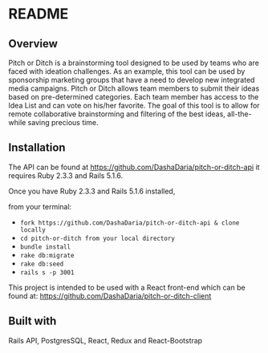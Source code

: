 # README

## Overview
Pitch or Ditch is a brainstorming tool designed to be used by teams who are faced with ideation challenges. As an example, this tool can be used by sponsorship marketing groups that have a need to develop new integrated media campaigns. Pitch or Ditch allows team members to submit their ideas based on pre-determined categories. Each team member has access to the Idea List and can vote on his/her favorite. The goal of this tool is to allow for remote collaborative brainstorming and filtering of the best ideas, all-the-while saving precious time.

## Installation

The API can be found at https://github.com/DashaDaria/pitch-or-ditch-api
it requires Ruby 2.3.3 and Rails 5.1.6.

Once you have Ruby 2.3.3 and Rails 5.1.6 installed,

from your terminal:
* ```fork https://github.com/DashaDaria/pitch-or-ditch-api & clone locally```
* ```cd pitch-or-ditch from your local directory```
* ```bundle install```
* ```rake db:migrate```
* ```rake db:seed```
* ```rails s -p 3001```


This project is intended to be used with a React front-end which can be found at: https://github.com/DashaDaria/pitch-or-ditch-client

## Built with
Rails API, PostgresSQL, React, Redux and React-Bootstrap
